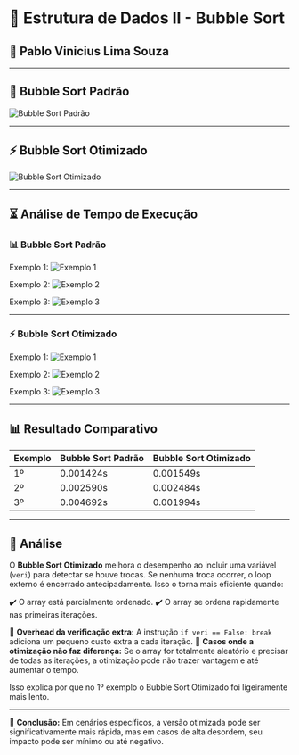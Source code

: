# 📌 Estrutura de Dados II - Bubble Sort

## 📌 **Pablo Vinicius Lima Souza**


---

## 🚀 Bubble Sort Padrão

![Bubble Sort Padrão](https://github.com/user-attachments/assets/d484be9e-03ad-4215-a3cf-e771617d11c2)

---

## ⚡ Bubble Sort Otimizado

![Bubble Sort Otimizado](https://github.com/user-attachments/assets/ec5f244c-d43d-4068-9186-72b67bf14cca)

---

## ⏳ Análise de Tempo de Execução

### 📊 Bubble Sort Padrão
Exemplo 1:
![Exemplo 1](https://github.com/user-attachments/assets/2cd0642f-91b0-4b6e-a09f-b7d2b7becc29)

Exemplo 2:
![Exemplo 2](https://github.com/user-attachments/assets/b6eb728a-8656-40f9-8032-36847c476111)

Exemplo 3:
![Exemplo 3](https://github.com/user-attachments/assets/40aceccf-905f-41f2-b123-ac34bc526105)

---

### ⚡ Bubble Sort Otimizado
Exemplo 1:
![Exemplo 1](https://github.com/user-attachments/assets/71f40721-3b5a-4f4f-8963-27e61f679b92)

Exemplo 2:
![Exemplo 2](https://github.com/user-attachments/assets/277543cf-23ac-4ad1-b4fb-e2e9c97aab63)

Exemplo 3:
![Exemplo 3](https://github.com/user-attachments/assets/cc26f231-1460-427d-9c02-1eaee53b4fac)


---

## 📊 Resultado Comparativo

| Exemplo | Bubble Sort Padrão | Bubble Sort Otimizado |
|---------|--------------------|----------------------|
| 1º      | 0.001424s          | 0.001549s           |
| 2º      | 0.002590s          | 0.002484s           |
| 3º      | 0.004692s          | 0.001994s           |

---

## 📌 Análise

O **Bubble Sort Otimizado** melhora o desempenho ao incluir uma variável (`veri`) para detectar se houve trocas. Se nenhuma troca ocorrer, o loop externo é encerrado antecipadamente. Isso o torna mais eficiente quando:

✔️ O array está parcialmente ordenado.
✔️ O array se ordena rapidamente nas primeiras iterações.

🔸 **Overhead da verificação extra:** A instrução `if veri == False: break` adiciona um pequeno custo extra a cada iteração.
🔸 **Casos onde a otimização não faz diferença:** Se o array for totalmente aleatório e precisar de todas as iterações, a otimização pode não trazer vantagem e até aumentar o tempo.

Isso explica por que no 1º exemplo o Bubble Sort Otimizado foi ligeiramente mais lento.

---

📌 **Conclusão:** Em cenários específicos, a versão otimizada pode ser significativamente mais rápida, mas em casos de alta desordem, seu impacto pode ser mínimo ou até negativo.


